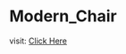 # Modern_Chair

visit: <a href="https://sumitkandpal3.github.io/Modern_Chair/" target="_blank">Click Here</a>
